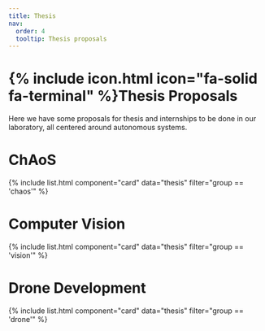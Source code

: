 ```yaml
---
title: Thesis
nav:
  order: 4
  tooltip: Thesis proposals
---
```


# {% include icon.html icon="fa-solid fa-terminal" %}Thesis Proposals

Here we have some proposals for thesis and internships to be done in our laboratory, all centered around autonomous systems.

# ChAoS
{% include list.html component="card" data="thesis" filter="group == 'chaos'" %}

# Computer Vision
{% include list.html component="card" data="thesis" filter="group == 'vision'" %}

# Drone Development
{% include list.html component="card" data="thesis" filter="group == 'drone'" %}